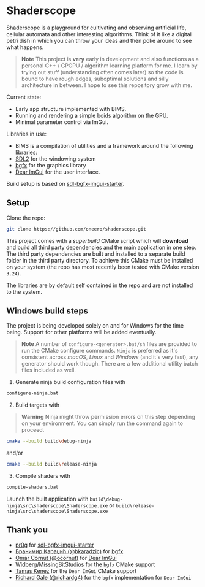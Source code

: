 # Shaderscope

Shaderscope is a playground for cultivating and observing artificial life, cellular automata and other interesting algorithms. Think of it like a digital petri dish in which you can throw your ideas and then poke around to see what happens.

> **Note**
> This project is **very** early in development and also functions as a personal C++ / GPGPU / algorithm learning platform for me. I learn by trying out stuff (understanding often comes later) so the code is bound to have rough edges, suboptimal solutions and silly architecture in between. I hope to see this repository grow with me.

Current state:
- Early app structure implemented with BIMS.
- Running and rendering a simple boids algorithm on the GPU.
- Minimal parameter control via ImGui.

Libraries in use:
- BIMS is a compilation of utilities and a framework around the following libraries:
- [SDL2](https://www.libsdl.org/index.php) for the windowing system
- [bgfx](https://github.com/bkaradzic/bgfx) for the graphics library
- [Dear ImGui](https://github.com/ocornut/imgui) for the user interface.

Build setup is based on [sdl-bgfx-imgui-starter](https://github.com/pr0g/sdl-bgfx-imgui-starter).

## Setup

Clone the repo:

```bash
git clone https://github.com/oneero/shaderscope.git
```

This project comes with a _superbuild_ CMake script which will **download** and build all third party dependencies and the main application in one step. The third party dependencies are built and installed to a separate build folder in the third party directory. To achieve this CMake must be installed on your system (the repo has most recently been tested with CMake version `3.24`).

The libraries are by default self contained in the repo and are not installed to the system.

## Windows build steps

The project is being developed solely on and for Windows for the time being. Support for other platforms will be added eventually.

> **Note**
> A number of `configure-<generator>.bat/sh` files are provided to run the CMake configure commands. `Ninja` is preferred as it's consistent across _macOS_, _Linux_ and _Windows_ (and it's very fast), any generator should work though. There are a few additional utility batch files included as well.

1. Generate ninja build configuration files with
```bash
configure-ninja.bat
```
2. Build targets with
   
> **Warning**
> Ninja might throw permission errors on this step depending on your environment. You can simply run the command again to proceed.
> 
```bash
cmake --build build\debug-ninja 
```
and/or
```bash
cmake --build build\release-ninja
```
3. Compile shaders with
```bash
compile-shaders.bat
```

Launch the built application with `build\debug-ninja\src\shaderscope\Shaderscope.exe` or `build\release-ninja\src\shaderscope\Shaderscope.exe` 

## Thank you
- [pr0g](https://github.com/pr0g) for [sdl-bgfx-imgui-starter](https://github.com/pr0g/sdl-bgfx-imgui-starter)
- [Бранимир Караџић (@bkaradzic)](https://twitter.com/bkaradzic) for [bgfx](https://github.com/bkaradzic/bgfx)
- [Omar Cornut (@ocornut)](https://twitter.com/ocornut) for [Dear ImGui](https://github.com/ocornut/imgui)
- [Widberg/MissingBitStudios](https://github.com/widberg) for the `bgfx` CMake support
- [Tamas Kenez](https://github.com/tamaskenez) for the `Dear ImGui` CMake support
- [Richard Gale (@richardg4)](https://twitter.com/richardg4) for the `bgfx` implementation for `Dear ImGui`
  
  